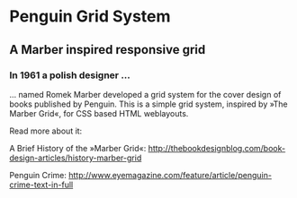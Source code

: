 # Penguin Grid System #
## A Marber inspired responsive grid ##

### In 1961 a polish designer …

… named Romek Marber developed a grid system for the cover design of books published by Penguin. This is a simple grid system, inspired by »The Marber Grid«, for CSS based HTML weblayouts.

Read more about it:

A Brief History of the »Marber Grid«:
http://thebookdesignblog.com/book-design-articles/history-marber-grid

Penguin Crime:
http://www.eyemagazine.com/feature/article/penguin-crime-text-in-full
